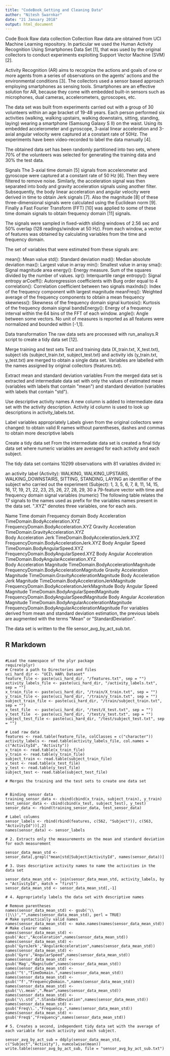 ```yaml
---
title: "CodeBook_Getting and Cleaning Data"
author: "Nitesh Swarnkar"
date: "21 January 2018"
output: html_document
---
```

Code Book
Raw data collection
Collection
Raw data are obtained from UCI Machine Learning repository. In particular we used the Human Activity Recognition Using Smartphones Data Set [1], that was used by the original collectors to conduct experiments exploiting Support Vector Machine (SVM) [2].

Activity Recognition (AR) aims to recognize the actions and goals of one or more agents from a series of observations on the agents' actions and the environmental conditions [3]. The collectors used a sensor based approach employing smartphones as sensing tools. Smartphones are an effective solution for AR, because they come with embedded built-in sensors such as microphones, dual cameras, accelerometers, gyroscopes, etc.

The data set was built from experiments carried out with a group of 30 volunteers within an age bracket of 19-48 years. Each person performed six activities (walking, walking upstairs, walking downstairs, sitting, standing, laying) wearing a smartphone (Samsung Galaxy S II) on the waist. Using its embedded accelerometer and gyroscope, 3-axial linear acceleration and 3-axial angular velocity were captured at a constant rate of 50Hz. The experiments have been video-recorded to label the data manually [4].

The obtained data set has been randomly partitioned into two sets, where 70% of the volunteers was selected for generating the training data and 30% the test data.

Signals
The 3-axial time domain [5] signals from accelerometer and gyroscope were captured at a constant rate of 50 Hz [6]. Then they were filtered to remove noise. Similarly, the acceleration signal was then separated into body and gravity acceleration signals using another filter. Subsequently, the body linear acceleration and angular velocity were derived in time to obtain Jerk signals [7]. Also the magnitude [8] of these three-dimensional signals were calculated using the Euclidean norm [9]. Finally a Fast Fourier Transform (FFT) [10] was applied to some of these time domain signals to obtain frequency domain [11] signals.

The signals were sampled in fixed-width sliding windows of 2.56 sec and 50% overlap (128 readings/window at 50 Hz). From each window, a vector of features was obtained by calculating variables from the time and frequency domain.

The set of variables that were estimated from these signals are:

mean(): Mean value
std(): Standard deviation
mad(): Median absolute deviation
max(): Largest value in array
min(): Smallest value in array
sma(): Signal magnitude area
energy(): Energy measure. Sum of the squares divided by the number of values.
iqr(): Interquartile range
entropy(): Signal entropy
arCoeff(): Autoregression coefficients with Burg order equal to 4
correlation(): Correlation coefficient between two signals
maxInds(): Index of the frequency component with largest magnitude
meanFreq(): Weighted average of the frequency components to obtain a mean frequency
skewness(): Skewness of the frequency domain signal
kurtosis(): Kurtosis of the frequency domain signal
bandsEnergy(): Energy of a frequency interval within the 64 bins of the FFT of each window.
angle(): Angle between some vectors.
No unit of measures is reported as all features were normalized and bounded within [-1,1].

Data transformation
The raw data sets are processed with run_analisys.R script to create a tidy data set [12].

Merge training and test sets
Test and training data (X_train.txt, X_test.txt), subject ids (subject_train.txt, subject_test.txt) and activity ids (y_train.txt, y_test.txt) are merged to obtain a single data set. Variables are labelled with the names assigned by original collectors (features.txt).

Extract mean and standard deviation variables
From the merged data set is extracted and intermediate data set with only the values of estimated mean (variables with labels that contain "mean") and standard deviation (variables with labels that contain "std").

Use descriptive activity names
A new column is added to intermediate data set with the activity description. Activity id column is used to look up descriptions in activity_labels.txt.

Label variables appropriately
Labels given from the original collectors were changed: to obtain valid R names without parentheses, dashes and commas to obtain more descriptive labels

Create a tidy data set
From the intermediate data set is created a final tidy data set where numeric variables are averaged for each activity and each subject.

The tidy data set contains 10299 observations with 81 variables divided in:

an activity label (Activity): WALKING, WALKING_UPSTAIRS, WALKING_DOWNSTAIRS, SITTING, STANDING, LAYING
an identifier of the subject who carried out the experiment (Subject): 1, 3, 5, 6, 7, 8, 11, 14, 15, 16, 17, 19, 21, 22, 23, 25, 26, 27, 28, 29, 30
a 79-feature vector with time and frequency domain signal variables (numeric)
The following table relates the 17 signals to the names used as prefix for the variables names present in the data set. ".XYZ" denotes three variables, one for each axis.

Name	Time domain	Frequency domain
Body Acceleration	TimeDomain.BodyAcceleration.XYZ	FrequencyDomain.BodyAcceleration.XYZ
Gravity Acceleration	TimeDomain.GravityAcceleration.XYZ	
Body Acceleration Jerk	TimeDomain.BodyAccelerationJerk.XYZ	FrequencyDomain.BodyAccelerationJerk.XYZ
Body Angular Speed	TimeDomain.BodyAngularSpeed.XYZ	FrequencyDomain.BodyAngularSpeed.XYZ
Body Angular Acceleration	TimeDomain.BodyAngularAcceleration.XYZ	
Body Acceleration Magnitude	TimeDomain.BodyAccelerationMagnitude	FrequencyDomain.BodyAccelerationMagnitude
Gravity Acceleration Magnitude	TimeDomain.GravityAccelerationMagnitude	
Body Acceleration Jerk Magnitude	TimeDomain.BodyAccelerationJerkMagnitude	FrequencyDomain.BodyAccelerationJerkMagnitude
Body Angular Speed Magnitude	TimeDomain.BodyAngularSpeedMagnitude	FrequencyDomain.BodyAngularSpeedMagnitude
Body Angular Acceleration Magnitude	TimeDomain.BodyAngularAccelerationMagnitude	FrequencyDomain.BodyAngularAccelerationMagnitude
For variables derived from mean and standard deviation estimation, the previous labels are augmented with the terms "Mean" or "StandardDeviation".

The data set is written to the file sensor_avg_by_act_sub.txt.
## R Markdown
```{r}

#Load the namespace of the plyr package
require(plyr)
# Create a path to Directories and files
uci_hard_dir <- "UCI\ HAR\ Dataset"
feature_file <- paste(uci_hard_dir, "/features.txt", sep = "")
activity_labels_file <- paste(uci_hard_dir, "/activity_labels.txt", sep = "")
x_train_file <- paste(uci_hard_dir, "/train/X_train.txt", sep = "")
y_train_file <- paste(uci_hard_dir, "/train/y_train.txt", sep = "")
subject_train_file <- paste(uci_hard_dir, "/train/subject_train.txt", sep = "")
x_test_file  <- paste(uci_hard_dir, "/test/X_test.txt", sep = "")
y_test_file  <- paste(uci_hard_dir, "/test/y_test.txt", sep = "")
subject_test_file <- paste(uci_hard_dir, "/test/subject_test.txt", sep = "")

# Load raw data
features <- read.table(feature_file, colClasses = c("character"))
activity_labels <- read.table(activity_labels_file, col.names = c("ActivityId", "Activity"))
x_train <- read.table(x_train_file)
y_train <- read.table(y_train_file)
subject_train <- read.table(subject_train_file)
x_test <- read.table(x_test_file)
y_test <- read.table(y_test_file)
subject_test <- read.table(subject_test_file)

# Merges the training and the test sets to create one data set


# Binding sensor data
training_sensor_data <- cbind(cbind(x_train, subject_train), y_train)
test_sensor_data <- cbind(cbind(x_test, subject_test), y_test)
sensor_data <- rbind(training_sensor_data, test_sensor_data)

# Label columns
sensor_labels <- rbind(rbind(features, c(562, "Subject")), c(563, "ActivityId"))[,2]
names(sensor_data) <- sensor_labels

# 2. Extracts only the measurements on the mean and standard deviation for each measurement

sensor_data_mean_std <- sensor_data[,grepl("mean|std|Subject|ActivityId", names(sensor_data))]

# 3. Uses descriptive activity names to name the activities in the data set

sensor_data_mean_std <- join(sensor_data_mean_std, activity_labels, by = "ActivityId", match = "first")
sensor_data_mean_std <- sensor_data_mean_std[,-1]

# 4. Appropriately labels the data set with descriptive names

# Remove parentheses
names(sensor_data_mean_std) <- gsub('\\(|\\)',"",names(sensor_data_mean_std), perl = TRUE)
# Make syntactically valid names
names(sensor_data_mean_std) <- make.names(names(sensor_data_mean_std))
# Make clearer names
names(sensor_data_mean_std) <- gsub('Acc',"Acceleration",names(sensor_data_mean_std))
names(sensor_data_mean_std) <- gsub('GyroJerk',"AngularAcceleration",names(sensor_data_mean_std))
names(sensor_data_mean_std) <- gsub('Gyro',"AngularSpeed",names(sensor_data_mean_std))
names(sensor_data_mean_std) <- gsub('Mag',"Magnitude",names(sensor_data_mean_std))
names(sensor_data_mean_std) <- gsub('^t',"TimeDomain.",names(sensor_data_mean_std))
names(sensor_data_mean_std) <- gsub('^f',"FrequencyDomain.",names(sensor_data_mean_std))
names(sensor_data_mean_std) <- gsub('\\.mean',".Mean",names(sensor_data_mean_std))
names(sensor_data_mean_std) <- gsub('\\.std',".StandardDeviation",names(sensor_data_mean_std))
names(sensor_data_mean_std) <- gsub('Freq\\.',"Frequency.",names(sensor_data_mean_std))
names(sensor_data_mean_std) <- gsub('Freq$',"Frequency",names(sensor_data_mean_std))

# 5. Creates a second, independent tidy data set with the average of each variable for each activity and each subject.

sensor_avg_by_act_sub = ddply(sensor_data_mean_std, c("Subject","Activity"), numcolwise(mean))
write.table(sensor_avg_by_act_sub, file = "sensor_avg_by_act_sub.txt")
```


